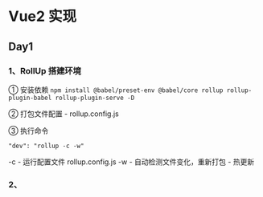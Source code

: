 # Vue2 实现

## Day1

### 1、RollUp 搭建环境

① 安装依赖
`npm install @babel/preset-env @babel/core rollup rollup-plugin-babel rollup-plugin-serve -D`

② 打包文件配置 - rollup.config.js

③ 执行命令

`"dev": "rollup -c -w"`

-c - 运行配置文件 rollup.config.js
-w - 自动检测文件变化，重新打包 - 热更新

### 2、
